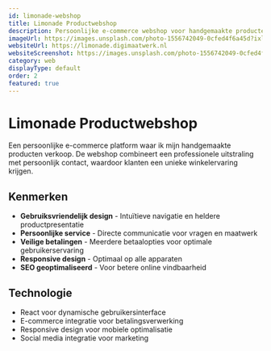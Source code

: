 ```yaml
---
id: limonade-webshop
title: Limonade Productwebshop
description: Persoonlijke e-commerce webshop voor handgemaakte producten met focus op kwaliteit en persoonlijk contact
imageUrl: https://images.unsplash.com/photo-1556742049-0cfed4f6a45d?ixlib=rb-4.0.3&auto=format&fit=crop&w=800&q=80
websiteUrl: https://limonade.digimaatwerk.nl
websiteScreenshot: https://images.unsplash.com/photo-1556742049-0cfed4f6a45d?ixlib=rb-4.0.3&auto=format&fit=crop&w=800&q=80
category: web
displayType: default
order: 2
featured: true
---
```


# Limonade Productwebshop

Een persoonlijke e-commerce platform waar ik mijn handgemaakte producten verkoop. De webshop combineert een professionele uitstraling met persoonlijk contact, waardoor klanten een unieke winkelervaring krijgen.

## Kenmerken

- **Gebruiksvriendelijk design** - Intuïtieve navigatie en heldere productpresentatie
- **Persoonlijke service** - Directe communicatie voor vragen en maatwerk
- **Veilige betalingen** - Meerdere betaalopties voor optimale gebruikerservaring
- **Responsive design** - Optimaal op alle apparaten
- **SEO geoptimaliseerd** - Voor betere online vindbaarheid

## Technologie

- React voor dynamische gebruikersinterface
- E-commerce integratie voor betalingsverwerking
- Responsive design voor mobiele optimalisatie
- Social media integratie voor marketing